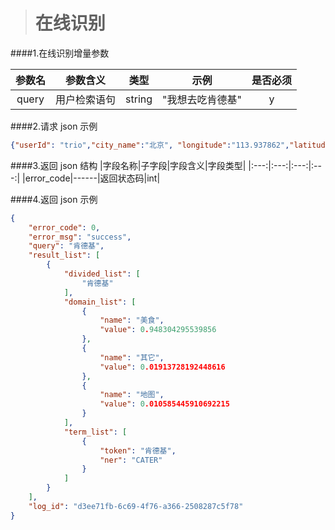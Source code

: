 ># 在线识别

####1.在线识别增量参数

|参数名|参数含义|类型|示例|是否必须|
|:---:|:---:|:---:|:---:|:---:|
|query|用户检索语句|string|"我想去吃肯德基"|y|


####2.请求 json 示例
```json
{"userId": "trio","city_name":"北京", "longitude":"113.937862","latitude":"22.521726","query": "肯德基"}
```
####3.返回 json 结构
|字段名称|子字段|字段含义|字段类型|
|:---:|:---:|:---:|:---:|
|error_code|------|返回状态码|int|



####4.返回 json 示例
```json
{
    "error_code": 0,
    "error_msg": "success",
    "query": "肯德基",
    "result_list": [
        {
            "divided_list": [
                "肯德基"
            ],
            "domain_list": [
                {
                    "name": "美食",
                    "value": 0.948304295539856
                },
                {
                    "name": "其它",
                    "value": 0.01913728192448616
                },
                {
                    "name": "地图",
                    "value": 0.010585445910692215
                }
            ],
            "term_list": [
                {
                    "token": "肯德基",
                    "ner": "CATER"
                }
            ]
        }
    ],
    "log_id": "d3ee71fb-6c69-4f76-a366-2508287c5f78"
}
```